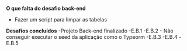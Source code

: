 **O que falta do desafio back-end**
  - Fazer um script para limpar as tabelas

**Desafios concluídos**
  -Projeto Back-end finalizado
  -E.B.1
  -E.B.2 - Não conseguir executar o seed da aplicação como o Typeorm
  -E.B.3
  -E.B.4
  -E.B.5
